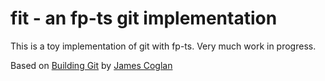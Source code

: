 # fit - an fp-ts git implementation

This is a toy implementation of git with fp-ts. Very much work in progress.

Based on [Building Git](https://shop.jcoglan.com/building-git/) by [James Coglan](http://jcoglan.com/)
